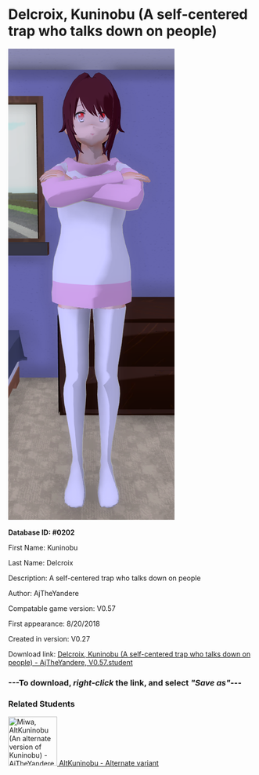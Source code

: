 # Delcroix, Kuninobu (A self-centered trap who talks down on people)

<img src="../../Files/Images/Delcroix, Kuninobu (A self-centered trap who talks down on people).png" title="Delcroix, Kuninobu (A self-centered trap who talks down on people) - AjTheYandere, V0.57">

**Database ID: #0202**

First Name: Kuninobu

Last Name: Delcroix

Description: A self-centered trap who talks down on people

Author: AjTheYandere

Compatable game version: V0.57

First appearance: 8/20/2018

Created in version: V0.27

Download link: <a href="https://raw.githubusercontent.com/Arbiter1223/Daigaku-Gurashi-Custom-Students/master/Files/Student%20Files/Delcroix%2C%20Kuninobu%20(A%20self-centered%20trap%20who%20talks%20down%20on%20people)%20-%20AjTheYandere%2C%20V0.57.student">Delcroix, Kuninobu (A self-centered trap who talks down on people) - AjTheYandere, V0.57.student</a>

### ---**To download, _right-click_ the link, and select _"Save as"_**---

### Related Students

<a href="Miwa, AltKuninobu (An alternate version of Kuninobu).md"><img src="../../Files/Thumbs/Miwa, AltKuninobu (An alternate version of Kuninobu).png" height="100" width="100" title="Miwa, AltKuninobu (An alternate version of Kuninobu) - AjTheYandere, V0.57"></a><a href="Miwa, AltKuninobu (An alternate version of Kuninobu).md"> AltKuninobu - Alternate variant</a>

